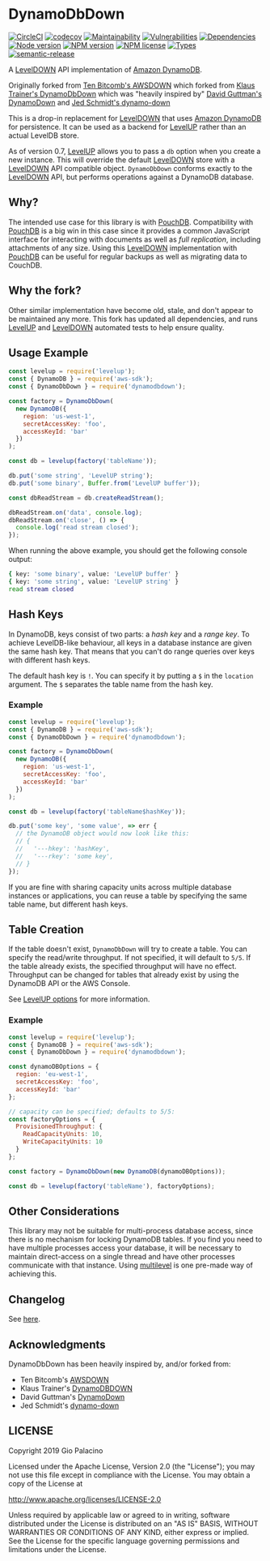 # DynamoDbDown

[![CircleCI](https://circleci.com/gh/GioCirque/DynamoDb-LevelDown.svg?style=shield)](https://circleci.com/gh/GioCirque/DynamoDb-LevelDown) [![codecov](https://codecov.io/gh/GioCirque/DynamoDb-LevelDown/branch/master/graph/badge.svg)](https://codecov.io/gh/GioCirque/DynamoDb-LevelDown) [![Maintainability](https://api.codeclimate.com/v1/badges/18a9db456d00714835b6/maintainability)](https://codeclimate.com/github/GioCirque/DynamoDb-LevelDown/maintainability) [![Vulnerabilities](https://img.shields.io/snyk/vulnerabilities/github/GioCirque/dynamodb-leveldown.svg)](https://www.npmjs.com/package/dynamodb-leveldown) [![Dependencies](https://david-dm.org/giocirque/DynamoDb-LevelDown.svg)](https://david-dm.org/giocirque/DynamoDb-LevelDown) [![Node version](https://img.shields.io/node/v/dynamodb-leveldown.svg)](https://www.npmjs.com/package/dynamodb-leveldown) [![NPM version](https://img.shields.io/npm/v/dynamodb-leveldown.svg)](https://www.npmjs.com/package/dynamodb-leveldown) [![NPM license](https://img.shields.io/npm/l/dynamodb-leveldown.svg)](https://www.npmjs.com/package/dynamodb-leveldown) [![Types](https://img.shields.io/npm/types/dynamodb-leveldown.svg)](https://www.npmjs.com/package/dynamodb-leveldown) [![semantic-release](https://img.shields.io/badge/%20%20%F0%9F%93%A6%F0%9F%9A%80-semantic--release-e10079.svg)](https://github.com/semantic-release/semantic-release)

A [LevelDOWN](https://github.com/level/leveldown) API implementation of [Amazon DynamoDB](https://aws.amazon.com/dynamodb/).

Originally forked from [Ten Bitcomb's AWSDOWN](https://github.com/Ravenstine/awsdown) which forked from [Klaus Trainer's DynamoDbDown](https://github.com/KlausTrainer/dynamodbdown) which was "heavily inspired by" [David Guttman's DynamoDown](https://github.com/davidguttman/dynamodown) and [Jed Schmidt's dynamo-down](https://github.com/jed/dynamo-down)

This is a drop-in replacement for [LevelDOWN](https://github.com/level/leveldown) that uses [Amazon DynamoDB](https://aws.amazon.com/dynamodb/) for persistence. It can be used as a backend for [LevelUP](https://github.com/level/levelup) rather than an actual LevelDB store.

As of version 0.7, [LevelUP](https://github.com/level/levelup) allows you to pass a `db` option when you create a new instance. This will override the default [LevelDOWN](https://github.com/level/leveldown) store with a [LevelDOWN](https://github.com/level/leveldown) API compatible object. `DynamoDbDown` conforms exactly to the [LevelDOWN](https://github.com/level/leveldown) API, but performs operations against a DynamoDB database.

## Why?

The intended use case for this library is with [PouchDB](https://github.com/pouchdb/pouchdb). Compatibility with [PouchDB](https://github.com/pouchdb/pouchdb) is a big win in this case since it provides a common JavaScript interface for interacting with documents as well as _full replication_, including attachments of any size. Using this [LevelDOWN](https://github.com/level/leveldown) implementation with [PouchDB](https://github.com/pouchdb/pouchdb) can be useful for regular backups as well as migrating data to CouchDB.

## Why the fork?

Other similar implementation have become old, stale, and don't appear to be maintained any more. This fork has updated all dependencies, and runs [LevelUP](https://github.com/level/levelup) and [LevelDOWN](https://github.com/level/leveldown) automated tests to help ensure quality.

## Usage Example

```js
const levelup = require('levelup');
const { DynamoDB } = require('aws-sdk');
const { DynamoDbDown } = require('dynamodbdown');

const factory = DynamoDbDown(
  new DynamoDB({
    region: 'us-west-1',
    secretAccessKey: 'foo',
    accessKeyId: 'bar'
  })
);

const db = levelup(factory('tableName'));

db.put('some string', 'LevelUP string');
db.put('some binary', Buffer.from('LevelUP buffer'));

const dbReadStream = db.createReadStream();

dbReadStream.on('data', console.log);
dbReadStream.on('close', () => {
  console.log('read stream closed');
});
```

When running the above example, you should get the following console output:

```sh
{ key: 'some binary', value: 'LevelUP buffer' }
{ key: 'some string', value: 'LevelUP string' }
read stream closed
```

## Hash Keys

In DynamoDB, keys consist of two parts: a _hash key_ and a _range key_. To achieve LevelDB-like behaviour, all keys in a database instance are given the same hash key. That means that you can't do range queries over keys with different hash keys.

The default hash key is `!`. You can specify it by putting a `$` in the `location` argument. The `$` separates the table name from the hash key.

### Example

```js
const levelup = require('levelup');
const { DynamoDB } = require('aws-sdk');
const { DynamoDbDown } = require('dynamodbdown');

const factory = DynamoDbDown(
  new DynamoDB({
    region: 'us-west-1',
    secretAccessKey: 'foo',
    accessKeyId: 'bar'
  })
);

const db = levelup(factory('tableName$hashKey'));

db.put('some key', 'some value', => err {
  // the DynamoDB object would now look like this:
  // {
  //   '---hkey': 'hashKey',
  //   '---rkey': 'some key',
  // }
});
```

If you are fine with sharing capacity units across multiple database instances or applications, you can reuse a table by specifying the same table name, but different hash keys.

## Table Creation

If the table doesn't exist, `DynamoDbDown` will try to create a table. You can specify the read/write throughput. If not specified, it will default to `5/5`. If the table already exists, the specified throughput will have no effect. Throughput can be changed for tables that already exist by using the DynamoDB API or the AWS Console.

See [LevelUP options](https://github.com/level/levelup#options) for more information.

### Example

```js
const levelup = require('levelup');
const { DynamoDB } = require('aws-sdk');
const { DynamoDbDown } = require('dynamodbdown');

const dynamoDBOptions = {
  region: 'eu-west-1',
  secretAccessKey: 'foo',
  accessKeyId: 'bar'
};

// capacity can be specified; defaults to 5/5:
const factoryOptions = {
  ProvisionedThroughput: {
    ReadCapacityUnits: 10,
    WriteCapacityUnits: 10
  }
};

const factory = DynamoDbDown(new DynamoDB(dynamoDBOptions));

const db = levelup(factory('tableName'), factoryOptions);
```

## Other Considerations

This library may not be suitable for multi-process database access, since there is no mechanism for locking DynamoDB tables. If you find you need to have multiple processes access your database, it will be necessary to maintain direct-access on a single thread and have other processes communicate with that instance. Using [multilevel](https://github.com/juliangruber/multilevel) is one pre-made way of achieving this.

## Changelog

See [here](https://github.com/GioCirque/DynamoDbDown/releases).

## Acknowledgments

DynamoDbDown has been heavily inspired by, and/or forked from:

- Ten Bitcomb's [AWSDOWN](https://github.com/Ravenstine/awsdown)
- Klaus Trainer's [DynamoDBDOWN](https://github.com/KlausTrainer/dynamodbdown)
- David Guttman's [DynamoDown](https://github.com/davidguttman/dynamodown)
- Jed Schmidt's [dynamo-down](https://github.com/jed/dynamo-down)

## LICENSE

Copyright 2019 Gio Palacino

Licensed under the Apache License, Version 2.0 (the "License"); you may not use this file except in compliance with the License. You may obtain a copy of the License at

http://www.apache.org/licenses/LICENSE-2.0

Unless required by applicable law or agreed to in writing, software distributed under the License is distributed on an "AS IS" BASIS, WITHOUT WARRANTIES OR CONDITIONS OF ANY KIND, either express or implied. See the License for the specific language governing permissions and limitations under the License.
